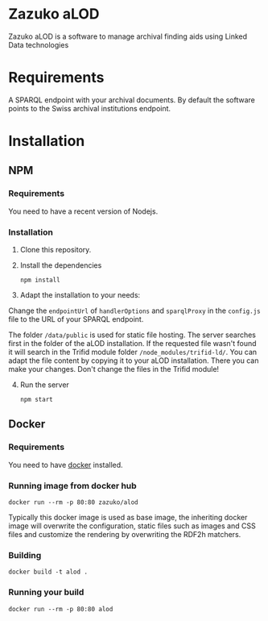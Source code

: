 # Zazuko aLOD

Zazuko aLOD is a software to manage archival finding aids using Linked Data
technologies

# Requirements

A SPARQL endpoint with your archival documents. By default the software points to the Swiss archival institutions endpoint.

# Installation
## NPM
### Requirements
You need to have a recent version of Nodejs.

### Installation
1. Clone this repository.
2. Install the dependencies

    `npm install`

3. Adapt the installation to your needs:

  Change the `endpointUrl` of `handlerOptions` and `sparqlProxy` in the `config.js` file to the URL of your SPARQL endpoint.    
  
  The folder `/data/public` is used for static file hosting.
  The server searches first in the folder of the aLOD installation.
  If the requested file wasn't found it will search in the Trifid module folder `/node_modules/trifid-ld/`.
  You can adapt the file content by copying it to your aLOD installation.
  There you can make your changes.
  Don't change the files in the Trifid module!

4. Run the server

    `npm start`


## Docker
### Requirements

You need to have [docker](https://docker.com/) installed.

### Running image from docker hub

    docker run --rm -p 80:80 zazuko/alod

Typically this docker image is used as base image, the inheriting docker image 
will overwrite the configuration, static files such as images and CSS files 
and customize the rendering by overwriting the RDF2h matchers.

### Building

    docker build -t alod .
    
### Running your build

    docker run --rm -p 80:80 alod
    
